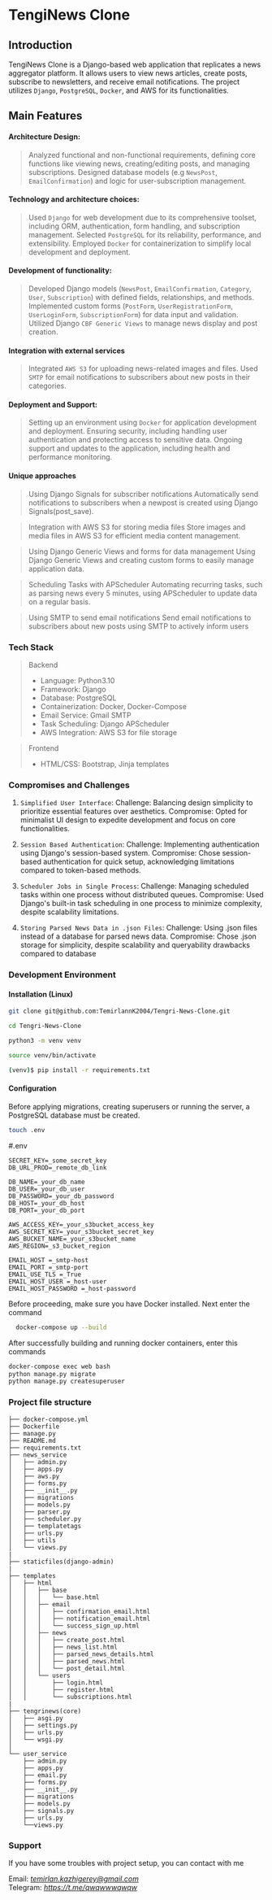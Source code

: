 # TengiNews Clone



## Introduction
TengiNews Clone is a Django-based web application that replicates a news aggregator platform. It allows users to view news articles, create posts, subscribe to newsletters, and receive email notifications. The project utilizes `Django`, `PostgreSQL`, `Docker`, and AWS for its functionalities.


## Main Features

#### Architecture Design:    
> Analyzed functional and non-functional requirements, defining core functions like viewing news, creating/editing posts, and managing subscriptions.
Designed database models (e.g `NewsPost`, `EmailConfirmation`) and logic for user-subscription management.

#### Technology and architecture choices:

>Used `Django` for web development due to its comprehensive toolset, including ORM, authentication, form handling, and subscription management.
Selected `PostgreSQL` for its reliability, performance, and extensibility.
Employed `Docker` for containerization to simplify local development and deployment.

#### Development of functionality:    

> Developed Django models (`NewsPost`, `EmailConfirmation`, `Category`, `User`, `Subscription`) with defined fields, relationships, and methods.
Implemented custom forms (`PostForm`, `UserRegistrationForm`, `UserLoginForm`, `SubscriptionForm`) for data input and validation.
Utilized Django `CBF Generic Views` to manage news display and post creation.

#### Integration with external services
> Integrated `AWS S3` for uploading news-related images and files.
Used `SMTP` for email notifications to subscribers about new posts in their categories.

#### Deployment and Support:    
> Setting up an environment using `Docker` for application development and deployment.
Ensuring security, including handling user authentication and protecting access to sensitive data.
Ongoing support and updates to the application, including health and performance monitoring.


#### Unique approaches    
>Using Django Signals for subscriber notifications
Automatically send notifications to subscribers when a newpost is created using Django Signals(post_save).

>Integration with AWS S3 for storing media files
Store images and media files in AWS S3 for efficient media content management.

> Using Django Generic Views and forms for data management
Using Django Generic Views and creating custom forms to easily manage application data.

> Scheduling Tasks with APScheduler
Automating recurring tasks, such as parsing news every 5 minutes, using APScheduler to update data on a regular basis.

> Using SMTP to send email notifications
Send email notifications to subscribers about new posts using SMTP to actively inform users



### Tech Stack

> Backend
> - Language: Python3.10
> - Framework: Django
> - Database: PostgreSQL
> - Containerization: Docker, Docker-Compose
> - Email Service: Gmail SMTP
> - Task Scheduling: Django APScheduler
> - AWS Integration: AWS S3 for file storage

> Frontend
> - HTML/CSS: Bootstrap, Jinja templates

### Compromises and Challenges

1. `Simplified User Interface`:
    Challenge: Balancing design simplicity to prioritize essential features over aesthetics.
    Compromise: Opted for minimalist UI design to expedite development and focus on core functionalities.

2. `Session Based Authentication`:
    Challenge: Implementing authentication using Django's session-based system.
    Compromise: Chose session-based authentication for quick setup, acknowledging limitations compared to token-based methods.

3.  `Scheduler Jobs in Single Process`:
    Challenge: Managing scheduled tasks within one process without distributed queues.
    Compromise: Used Django's built-in task scheduling in one process to minimize complexity, despite scalability limitations.

4. `Storing Parsed News Data in .json Files`:
    Challenge: Using .json files instead of a database for parsed news data.
    Compromise: Chose .json storage for simplicity, despite scalability and queryability drawbacks compared to database

### Development Environment 

#### Installation (Linux)


```bash
git clone git@github.com:TemirlannK2004/Tengri-News-Clone.git

cd Tengri-News-Clone

python3 -m venv venv

source venv/bin/activate

(venv)$ pip install -r requirements.txt 
```

#### Configuration
Before applying migrations, creating superusers or running the server, a PostgreSQL database must be created.

```sh
touch .env
```

#.env
```
SECRET_KEY=_some_secret_key
DB_URL_PROD=_remote_db_link

DB_NAME=_your_db_name
DB_USER=_your_db_user
DB_PASSWORD=_your_db_password
DB_HOST=_your_db_host
DB_PORT=_your_db_port

AWS_ACCESS_KEY=_your_s3bucket_access_key
AWS_SECRET_KEY=_your_s3bucket_secret_key
AWS_BUCKET_NAME=_your_s3bucket_name
AWS_REGION=_s3_bucket_region

EMAIL_HOST =_smtp-host
EMAIL_PORT =_smtp-port
EMAIL_USE_TLS =_True
EMAIL_HOST_USER =_host-user
EMAIL_HOST_PASSWORD =_host-password
```
Before proceeding, make sure you have Docker installed. Next enter the command
```bash
  docker-compose up --build
```

After successfully building and running docker containers, enter this commands
```bash
docker-compose exec web bash
python manage.py migrate
python manage.py createsuperuser
```

### Project file structure
```
├── docker-compose.yml
├── Dockerfile
├── manage.py
├── README.md
├── requirements.txt
├── news_service
│   ├── admin.py
│   ├── apps.py
│   ├── aws.py
│   ├── forms.py
│   ├── __init__.py
│   ├── migrations
│   ├── models.py
│   ├── parser.py
│   ├── scheduler.py
│   ├── templatetags
│   ├── urls.py
│   ├── utils
│   └── views.py
|
├── staticfiles(django-admin)
|
├── templates
│   ├── html
│   │   ├── base
│   │   │   └── base.html
│   │   ├── email
│   │   │   ├── confirmation_email.html
│   │   │   ├── notification_email.html
│   │   │   └── success_sign_up.html
│   │   ├── news
│   │   │   ├── create_post.html
│   │   │   ├── news_list.html
│   │   │   ├── parsed_news_details.html
│   │   │   ├── parsed_news.html
│   │   │   └── post_detail.html
│   │   └── users
│   │       ├── login.html
│   │       ├── register.html
│   │       └── subscriptions.html
|
├── tengrinews(core)
│   ├── asgi.py
│   ├── settings.py
│   ├── urls.py
│   └── wsgi.py
│   
└── user_service
    ├── admin.py
    ├── apps.py
    ├── email.py
    ├── forms.py
    ├── __init__.py
    ├── migrations
    ├── models.py
    ├── signals.py
    ├── urls.py
    └──views.py

```



### Support

If you have some troubles with project setup, you can contact with me 

Email: *temirlan.kazhigerey@gmail.com* <br>
Telegram: *https://t.me/qwqwwwqwqw*

